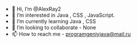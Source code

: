 - 👋 Hi, I’m @AlexRay2
- 👀 I’m interested in Java , CSS , JavaScript.
- 🌱 I’m currently learning Java , CSS
- 💞️ I’m looking to collaborate - None
- 📫 How to reach me - programgeniyjava@mail.ru

<!---
AlexRay2/AlexRay2 is a ✨ special ✨ repository because its `README.md` (this file) appears on your GitHub profile.
You can click the Preview link to take a look at your changes.
--->
